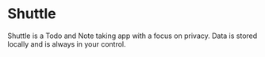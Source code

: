 # Shuttle

Shuttle is a Todo and Note taking app with a focus on privacy. Data is stored locally and is always in your control.
